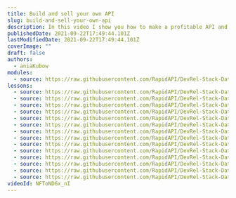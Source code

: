 ```yaml
---
title: Build and sell your own API
slug: build-and-sell-your-own-api
description: In this video I show you how to make a profitable API and sell it on the RapidAPI Hub.
publishedDate: 2021-09-22T17:49:44.101Z
lastModifiedDate: 2021-09-22T17:49:44.101Z
coverImage: ""
draft: false
authors:
  - aniaKubow
modules:
  - source: https://raw.githubusercontent.com/RapidAPI/DevRel-Stack-Data/dev/lms/courses/build-and-sell-your-own-api/index.md
lessons:
  - source: https://raw.githubusercontent.com/RapidAPI/DevRel-Stack-Data/dev/lms/courses/build-and-sell-your-own-api/01-introduction.md
  - source: https://raw.githubusercontent.com/RapidAPI/DevRel-Stack-Data/dev/lms/courses/build-and-sell-your-own-api/02-overview-of-final-product.md
  - source: https://raw.githubusercontent.com/RapidAPI/DevRel-Stack-Data/dev/lms/courses/build-and-sell-your-own-api/03-creating-rapidapi-account.md
  - source: https://raw.githubusercontent.com/RapidAPI/DevRel-Stack-Data/dev/lms/courses/build-and-sell-your-own-api/04-creating-node-js-project.md
  - source: https://raw.githubusercontent.com/RapidAPI/DevRel-Stack-Data/dev/lms/courses/build-and-sell-your-own-api/05-routing-express.md
  - source: https://raw.githubusercontent.com/RapidAPI/DevRel-Stack-Data/dev/lms/courses/build-and-sell-your-own-api/06-news-source.md
  - source: https://raw.githubusercontent.com/RapidAPI/DevRel-Stack-Data/dev/lms/courses/build-and-sell-your-own-api/07-multiple-news-sources.md
  - source: https://raw.githubusercontent.com/RapidAPI/DevRel-Stack-Data/dev/lms/courses/build-and-sell-your-own-api/08-individual-news-source-parameter.md
  - source: https://raw.githubusercontent.com/RapidAPI/DevRel-Stack-Data/dev/lms/courses/build-and-sell-your-own-api/09-refactoring-prep-deployment.md
  - source: https://raw.githubusercontent.com/RapidAPI/DevRel-Stack-Data/dev/lms/courses/build-and-sell-your-own-api/10-creating-api-rapidapi.md
  - source: https://raw.githubusercontent.com/RapidAPI/DevRel-Stack-Data/dev/lms/courses/build-and-sell-your-own-api/11-deploying-heroku.md
  - source: https://raw.githubusercontent.com/RapidAPI/DevRel-Stack-Data/dev/lms/courses/build-and-sell-your-own-api/12-adding-endpoints-rapidapi.md
  - source: https://raw.githubusercontent.com/RapidAPI/DevRel-Stack-Data/dev/lms/courses/build-and-sell-your-own-api/13-adding-pricing-plans.md
  - source: https://raw.githubusercontent.com/RapidAPI/DevRel-Stack-Data/dev/lms/courses/build-and-sell-your-own-api/14-publishing-api.md
videoId: NFToND6x_nI
---
```

